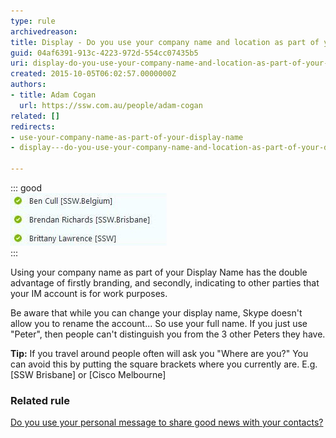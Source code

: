 ```yaml
---
type: rule
archivedreason: 
title: Display - Do you use your company name and location as part of your display name?
guid: 04af6391-913c-4223-972d-554cc07435b5
uri: display-do-you-use-your-company-name-and-location-as-part-of-your-display-name
created: 2015-10-05T06:02:57.0000000Z
authors:
- title: Adam Cogan
  url: https://ssw.com.au/people/adam-cogan
related: []
redirects:
- use-your-company-name-as-part-of-your-display-name
- display---do-you-use-your-company-name-and-location-as-part-of-your-display-name

---
```


::: good  
![Figure: Display your company name and location](display-your-company-name.jpg)  
:::

Using your company name as part of your Display Name has the double advantage of firstly branding, and secondly, indicating to other parties that your IM account is for work purposes.

<!--endintro-->

Be aware that while you can change your display name, Skype doesn't allow you to rename the account... So use your full name. If you just use "Peter", then people can't distinguish you from the 3 other Peters they have.

**Tip:** If you travel around people often will ask you  "Where are you?"
You can avoid this by putting the square brackets where you currently are. E.g. [SSW Brisbane] or [Cisco Melbourne]

### Related rule


[Do you use your personal message to share good news with your contacts?](/use-your-personal-message-to-share-good-news-with-your-contacts)
